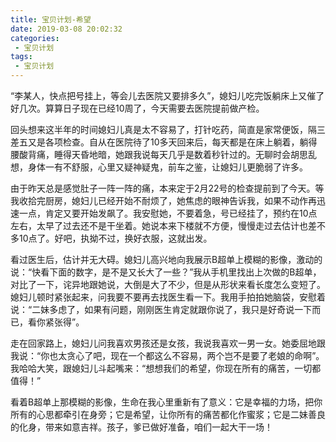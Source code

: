 ```yaml
---
title: 宝贝计划-希望
date: 2019-03-08 20:02:32
categories:
 - 宝贝计划
tags: 
 - 宝贝计划
---
```


“李某人，快点把号挂上，等会儿去医院又要排多久”，媳妇儿吃完饭躺床上又催了好几次。算算日子现在已经10周了，今天需要去医院提前做产检。

回头想来这半年的时间媳妇儿真是太不容易了，打针吃药，简直是家常便饭，隔三差五又是各项检查。自从在医院待了10多天回来后，每天都是在床上躺着，躺得腰酸背痛，睡得天昏地暗，她跟我说每天几乎是数着秒针过的。无聊时会胡思乱想，身体一有不舒服，心里又疑神疑鬼，前车之鉴，让媳妇儿更脆弱了许多。

由于昨天总是感觉肚子一阵一阵的痛，本来定于2月22号的检查提前到了今天。等我收拾完厨房，媳妇儿已经开始不耐烦了，她焦虑的眼神告诉我，如果不动作再迅速一点，肯定又要开始发飙了。我安慰她，不要着急，号已经挂了，预约在10点左右，太早了过去还不是干坐着。她说本来下楼就不方便，慢慢走过去估计也差不多10点了。好吧，执拗不过，换好衣服，这就出发。

看过医生后，估计并无大碍。媳妇儿高兴地向我展示B超单上模糊的影像，激动的说：“快看下面的数字，是不是又长大了一些？”我从手机里找出上次做的B超单，对比了一下，诧异地跟她说，大倒是大了不少，但是从形状来看长度怎么变短了。媳妇儿顿时紧张起来，问我要不要再去找医生看一下。我用手拍拍她脑袋，安慰着说：“二妹多虑了，如果有问题，刚刚医生肯定就跟你说了，我只是好奇说一下而已，看你紧张得”。

走在回家路上，媳妇儿问我喜欢男孩还是女孩，我说我喜欢一男一女。她委屈地跟我说：“你也太贪心了吧，现在一个都这么不容易，两个岂不是要了老娘的命啊”。我哈哈大笑，跟媳妇儿斗起嘴来：“想想我们的希望，你现在所有的痛苦，一切都值得！”

看着B超单上那模糊的影像，生命在我心里重新有了意义：它是幸福的力场，把你所有的心思都牵引在身旁；它是希望，让你所有的痛苦都化作蜜浆；它是二妹善良的化身，带来如意吉祥。孩子，爹已做好准备，咱们一起大干一场！
